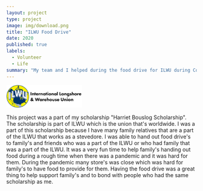 ```yaml
---
layout: project
type: project
image: img/download.png
title: "ILWU Food Drive"
date: 2020
published: true
labels:
  - Volunteer
  - Life
summary: "My team and I helped during the food drive for ILWU during Covid-19."
---
```


<div class="text-center p-4">
  <img width="200px" src="../img/01-ilwu_logo_header022121.png" class="img-thumbnail" >
</div>

This project was a part of my scholarship "Harriet Bouslog Scholarship". The scholarship is part of ILWU which is the union that's worldwide. I was a part of this scholarship because I have many family relatives that are a part of the ILWU that works as a stevedore. I was able to hand out food drive's to family's and friends who was a part of the ILWU or who had family that was a part of the ILWU. It was a very fun time to help family's handing out food during a rough time when there was a pandemic and it was hard for them. During the pandemic many store's was close which was hard for family's to have food to provide for them. Having the food drive was a great thing to help support family's and to bond with people who had the same scholarship as me. 
